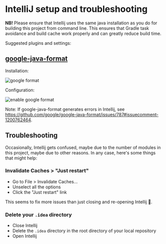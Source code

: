 # IntelliJ setup and troubleshooting

**NB!** Please ensure that Intellij uses the same java installation as you do for building this
project from command line. This ensures that Gradle task avoidance and build cache work properly and
can greatly reduce build time.

Suggested plugins and settings:

## [google-java-format](https://plugins.jetbrains.com/plugin/8527-google-java-format)

Installation:

![google format](https://user-images.githubusercontent.com/5099946/131758519-14d27c17-5fc2-4447-84b0-dbe7a7329022.png)

Configuration:

![enable google format](https://user-images.githubusercontent.com/5099946/131759832-36437aa0-a5f7-42c0-9425-8c5b45c16765.png)

Note: If google-java-format generates errors in Intellij,
see <https://github.com/google/google-java-format/issues/787#issuecomment-1200762464>.

## Troubleshooting

Occasionally, Intellij gets confused, maybe due to the number of modules in this project,
maybe due to other reasons. In any case, here's some things that might help:

### Invalidate Caches > "Just restart"

* Go to File > Invalidate Caches...
* Unselect all the options
* Click the "Just restart" link

This seems to fix more issues than just closing and re-opening Intellij :shrug:.

### Delete your `.idea` directory

* Close Intellij
* Delete the `.idea` directory in the root directory of your local repository
* Open Intellij
